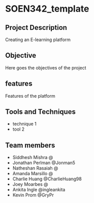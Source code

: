 # SOEN342_template

## Project Description
Creating an E-learning platform

## Objective
Here goes the objectives of the project

## features
Features of the platform

## Tools and Techniques
- technique 1
- tool 2

## Team members
- Siddhesh Mishra @
- Jonathan Perlman @Jonman5
- Natheshan Rasaiah @
- Amanda Marsillo @
- Charlie Huang @CharlieHuang98
- Joey Moarbes @
- Ankita Ingle @ingleankita	
- Kevin Prom @GryPr
